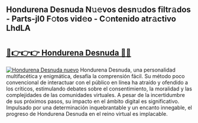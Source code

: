 ## Hondurena Desnuda N𝚞𝚎vos desn𝚞dos filtr𝚊dos - Parts-jI0 F𝚘tos vid𝚎o - C𝚘ntenido atr𝚊ctivo LhdLA

# <h2><a href="http://mbdaja.tromn.icu/?c=Hondurena+Desnuda">🔗👉👉👉 Hondurena Desnuda 🔗🔗</a></h2>

[![Hondurena Desnuda nuevo](https://i.imgur.com/pEAQMta.gif)](http://mbdaja.tromn.icu/?c=Hondurena+Desnuda)
Hondurena Desnuda, una personalidad multifacética y enigmática, desafía la comprensión fácil. Su método poco convencional de interactuar con el público en línea ha atraído y ofendido a los críticos, estimulando debates sobre el consentimiento, la moralidad y las complejidades de las comunidades virtuales. A pesar de la incertidumbre de sus próximos pasos, su impacto en el ámbito digital es significativo. Impulsado por una determinación inquebrantable y un encanto innegable, el progreso de Hondurena Desnuda en el reino virtual es implacable.
